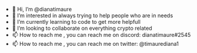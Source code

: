 - 👋 Hi, I’m @dianatimaure
- 👀 I’m interested in always trying to help people who are in needs
- 🌱 I’m currently learning to code to get more helpfull
- 💞️ I’m looking to collaborate on everything crypto related
- 📫 How to reach me , you can reach me on discord: dianatimaure#2545
- 📫 How to reach me , you can reach me on twitter: @timaurediana1

<!---
dianatimaure/dianatimaure is a ✨ special ✨ repository because its `README.md` (this file) appears on your GitHub profile.
You can click the Preview link to take a look at your changes.
--->
